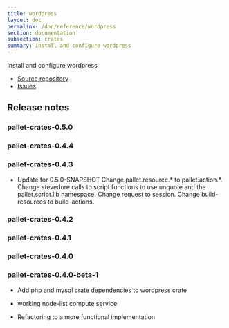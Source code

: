 ```yaml
---
title: wordpress
layout: doc
permalink: /doc/reference/wordpress
section: documentation
subsection: crates
summary: Install and configure wordpress
---
```

Install and configure wordpress

- [Source repository](https://github.com/pallet/wordpress-crate "GitHub Repository for crate")
- [Issues](https://github.com/pallet/wordpress-crate/issues "GitHub Issues for crate")

## Release notes


### pallet-crates-0.5.0


### pallet-crates-0.4.4


### pallet-crates-0.4.3

- Update for 0.5.0-SNAPSHOT
  Change pallet.resource.\* to pallet.action.\*. Change stevedore calls to
  script functions to use unquote and the pallet.script.lib namespace. 
  Change request to session.  Change build-resources to build-actions.


### pallet-crates-0.4.2


### pallet-crates-0.4.1


### pallet-crates-0.4.0


### pallet-crates-0.4.0-beta-1

- Add php and mysql crate dependencies to wordpress crate

- working node-list compute service

- Refactoring to a more functional implementation

